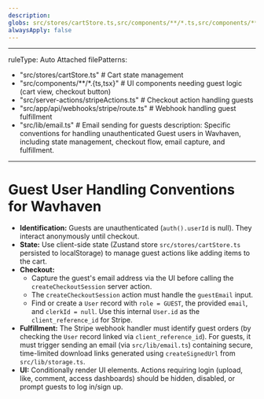 ```yaml
---
description: 
globs: src/stores/cartStore.ts,src/components/**/*.ts,src/components/**/*.tsx,src/server-actions/stripeActions.ts,src/app/api/webhooks/stripe/route.ts,src/lib/email.ts
alwaysApply: false
---
```

---
ruleType: Auto Attached
filePatterns:
  - "src/stores/cartStore.ts"         # Cart state management
  - "src/components/**/*.{ts,tsx}"    # UI components needing guest logic (cart view, checkout button)
  - "src/server-actions/stripeActions.ts" # Checkout action handling guests
  - "src/app/api/webhooks/stripe/route.ts" # Webhook handling guest fulfillment
  - "src/lib/email.ts"                # Email sending for guests
description: Specific conventions for handling unauthenticated Guest users in Wavhaven, including state management, checkout flow, email capture, and fulfillment.
---
# Guest User Handling Conventions for Wavhaven

- **Identification:** Guests are unauthenticated (`auth().userId` is null). They interact anonymously until checkout.
- **State:** Use client-side state (Zustand store `src/stores/cartStore.ts` persisted to localStorage) to manage guest actions like adding items to the cart.
- **Checkout:**
    - Capture the guest's email address via the UI before calling the `createCheckoutSession` server action.
    - The `createCheckoutSession` action must handle the `guestEmail` input.
    - Find or create a `User` record with `role = GUEST`, the provided `email`, and `clerkId = null`. Use this internal `User.id` as the `client_reference_id` for Stripe.
- **Fulfillment:** The Stripe webhook handler must identify guest orders (by checking the `User` record linked via `client_reference_id`). For guests, it must trigger sending an email (via `src/lib/email.ts`) containing secure, time-limited download links generated using `createSignedUrl` from `src/lib/storage.ts`.
- **UI:** Conditionally render UI elements. Actions requiring login (upload, like, comment, access dashboards) should be hidden, disabled, or prompt guests to log in/sign up.